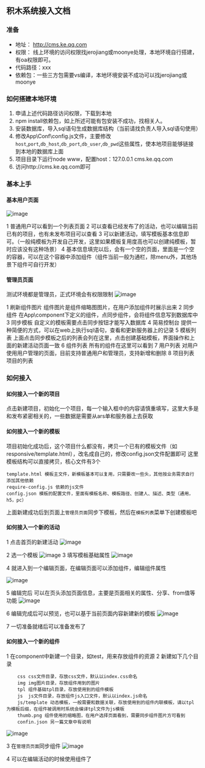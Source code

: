 ## 积木系统接入文档
### 准备
+ 地址： http://cms.ke.qq.com
+ 权限： 线上环境的访问权限找jerojiang或moonye处理，本地环境自行搭建，有oa权限即可。
+ 代码路径：xxx
+ 依赖包：一些三方包需要vs编译，本地环境安装不成功可以找jerojiang或moonye

### 如何搭建本地环境
1. 申请上述代码路径访问权限，下载到本地
2. npm install依赖包，如上所述可能有包安装不成功，找相关人。
3. 安装数据库，导入sql语句生成数据库结构（当前请找负责人导入sql语句使用）
4. 修改App\Conf\config.js文件，主要修改`host`,`port`,`db_host`,`db_port`,`db_user`,`db_pwd`这些属性，使本地项目能够链接到本地的数据库上面
5. 项目目录下运行node www，配置host：127.0.0.1 cms.ke.qq.com
6. 访问http://cms.ke.qq.com即可


### 基本上手
#### 基本用户页面
![image](https://cloud.githubusercontent.com/assets/9132408/9375455/5b3e18f6-4733-11e5-84af-a97abe480def.png)

1 普通用户可以看到一个列表页面
2 可以查看已经发布了的活动，也可以编辑当前已有的项目，也有未发布项目可以查看
3 可以新建活动，填写模板基本信息即可。（一般纯模板为开发自己开发，这里如果模板复用度高也可以创建纯模板，暂时应该没有这种场景）
4 基本信息填完以后，会有一个空的页面，里面是一个空的容器，可以在这个容器中添加组件（组件当前一般为通栏，除menu外，其他场景下组件可自行开发）

#### 管理员页面
测试环境都是管理员，正式环境会有权限限制
![image](https://cloud.githubusercontent.com/assets/9132408/9375450/4e8e6868-4733-11e5-81ec-2474248b3ec9.png)

1 刷新组件图片
   组件图片是组件缩略图图片，在用户添加组件时展示出来
2 同步组件
   在App\component下定义的组件，点同步组件，会将组件信息写到数据库中
3 同步模板
   自定义的模板需要点击同步按钮才能写入数据库
4 简易控制台
   提供一种简便的方式，可以在web上执行sql语句，查看和更新服务器上的记录
5 模板列表
   上面点击同步模板之后的列表会列在这里，点击创建基础模板，界面操作和上面的新建活动页面一致
6 组件列表
   所有的组件在这里可以看到
7 用户列表
   对用户使用用户管理的页面，目前支持普通用户和管理员，支持新增和删除
8  项目列表
    项目的列表     

### 如何接入
#### 如何接入一个新的项目
点击新建项目，初始化一个项目，每一个输入框中的内容请慎重填写，这里大多是和发布紧密相关的，一些数据是需要从ars单和服务器上去获取
#### 如何接入一个新的模板
项目初始化成功后，这个项目什么都没有，拷贝一个已有的模板文件（如responsive/template.html），改名成自己的，修改config.json文件配置即可
这里模板结构可以直接拷贝，核心文件有3个
```
template.html 模板主文件，新模板基本可以复用，只需要改一些头，其他按业务需求自行添加其他依赖
require-config.js 依赖的js文件
config.json 模板的配置文件，里面有模板名称、模板路径、创建人、描述、类型（通用，h5，pc）
```

上面新建成功后到页面上`管理员页面`同步下模板，然后在`模板列表`菜单下创建模板吧

#### 如何接入一个新的活动
1 点击首页的新建活动
![image](https://cloud.githubusercontent.com/assets/9132408/9375422/f1a19ae4-4732-11e5-9a51-c7fe2e63f37d.png)

2 选一个模板
![image](https://cloud.githubusercontent.com/assets/9132408/9375424/f7c0e1c8-4732-11e5-9c09-1bf2aa0eef34.png)
3 填写模板基础属性
![image](https://cloud.githubusercontent.com/assets/9132408/9375429/08dd0e00-4733-11e5-9756-430e263b33e8.png)

4 就进入到一个编辑页面，在编辑页面可以添加组件，编辑组件属性
 
![image](https://cloud.githubusercontent.com/assets/9132408/9375434/1e525d1c-4733-11e5-8743-7498543d7c24.png)

5 编辑完后 可以在页头添加页面信息，主要是页面相关的属性、分享、from值等功能
![image](https://cloud.githubusercontent.com/assets/9132408/9375438/269943be-4733-11e5-8ff1-d24d67e37f1f.png)

6 编辑完成后可以预览，也可以基于当前页面内容新建新的模板
![image](https://cloud.githubusercontent.com/assets/9132408/9375441/32b8569e-4733-11e5-9426-04e7bd5e1894.png)

7 一切准备就绪后可以准备发布了

#### 如何接入一个新的组件
1 在component中新建一个目录，如test，用来存放组件的资源
2 新建如下几个目录
```
	css css文件目录，存放css文件，默认以index.css命名
	img img图片目录，存放组件用到的图片
	tpl 组件基础tpl目录，存放使用到的组件模板
	js  js文件目录，存放组件js入口文件，默认以index.js命名
	js/template 动态模板，一般需要和数据关联，存放使用到的组件内联模板，请以tpl为模板后缀，在组件被调用时系统会编译tpl文件为js模板
	thumb.png 组件使用的缩略图，在用户选择页面看到，需要同步组件图片方可看到
	confin.json 另一篇文章中有说明
```
![image](https://cloud.githubusercontent.com/assets/9132408/9375386/9490e846-4732-11e5-943d-c47ef476290e.png)

3 在`管理员页面`同步组件
![image](https://cloud.githubusercontent.com/assets/9132408/9375415/e3f8feb4-4732-11e5-9b84-b767a6cd47f1.png)

4 可以在编辑活动的时候使用组件了
